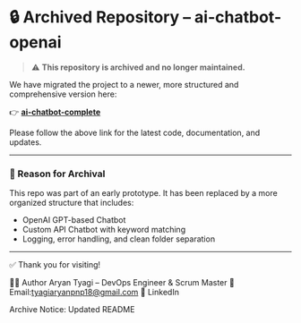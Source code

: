 # 🔒 Archived Repository – ai-chatbot-openai

> ⚠️ **This repository is archived and no longer maintained.**

We have migrated the project to a newer, more structured and comprehensive version here:

👉 **[ai-chatbot-complete](https://github.com/Aryantyagi21/ai-chatbot-complete)**

Please follow the above link for the latest code, documentation, and updates.

---

### 📌 Reason for Archival

This repo was part of an early prototype. It has been replaced by a more organized structure that includes:
- OpenAI GPT-based Chatbot
- Custom API Chatbot with keyword matching
- Logging, error handling, and clean folder separation

---

✅ Thank you for visiting!

👨‍💻 Author
Aryan Tyagi – DevOps Engineer & Scrum Master
📧 Email:tyagiaryanpnp18@gmail.com
🔗 LinkedIn


Archive Notice: Updated README
